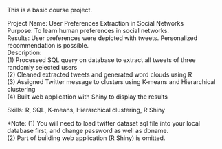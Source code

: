 This is a basic course project.

Project Name: User Preferences Extraction in Social Networks                        
Purpose: To learn human preferences in social networks.              
Results: User preferences were depicted with tweets. Personalized recommendation is possible.                           
Description:                           
(1) Processed SQL query on database to extract all tweets of three randomly selected users                  
(2) Cleaned extracted tweets and generated word clouds using R                
(3) Assigned Twitter message to clusters using K-means and Hierarchical clustering              
(4) Built web application with Shiny to display the results                 

Skills: R, SQL, K-means, Hierarchical clustering, R Shiny

*Note: 
(1) You will need to load twitter dataset sql file into your local database first, 
    and change password as well as dbname.                           
(2) Part of building web application (R Shiny) is omitted.                  